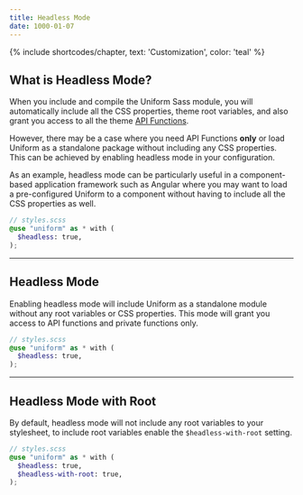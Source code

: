 ```yaml
---
title: Headless Mode
date: 1000-01-07
---
```


{% include shortcodes/chapter, text: 'Customization', color: 'teal' %}

## What is Headless Mode?

When you include and compile the Uniform Sass module, you will automatically include all the CSS properties, theme root variables, and also grant you access to all the theme <a class="hover.underline" href="/get-started/api-functions/" target="_black">API Functions</a>. 

However, there may be a case where you need API Functions **only** or load Uniform as a standalone package without including any CSS properties. This can be achieved by enabling headless mode in your configuration.

As an example, headless mode can be particularly useful in a component-based application framework such as Angular where you may want to load a pre-configured Uniform to a component without having to include all the CSS properties as well.

```scss
// styles.scss
@use "uniform" as * with (
  $headless: true,
);
```

---


## Headless Mode

Enabling headless mode will include Uniform as a standalone module without any root variables or CSS properties. This mode will grant you access to API functions and private functions only.

```scss
// styles.scss
@use "uniform" as * with (
  $headless: true,
);
```

---


## Headless Mode with Root

By default, headless mode will not include any root variables to your stylesheet, to include root variables enable the `$headless-with-root` setting.

```scss
// styles.scss
@use "uniform" as * with (
  $headless: true,
  $headless-with-root: true,
);
```
